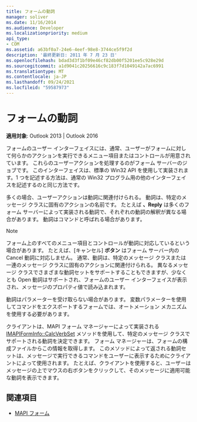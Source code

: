 ```yaml
---
title: フォームの動詞
manager: soliver
ms.date: 11/16/2014
ms.audience: Developer
ms.localizationpriority: medium
api_type:
- COM
ms.assetid: a63bf0a7-24e6-4eef-98e8-3744ce5f9f2d
description: '最終更新日: 2011 年 7 月 23 日'
ms.openlocfilehash: bdad3d3f1bf09e46cf82db00f5201ee5c928e29d
ms.sourcegitcommit: a1d9041c20256616c9c183f7d1049142a7ac6991
ms.translationtype: MT
ms.contentlocale: ja-JP
ms.lasthandoff: 09/24/2021
ms.locfileid: "59587973"
---
```

# <a name="form-verbs"></a>フォームの動詞

**適用対象**: Outlook 2013 | Outlook 2016 
  
フォームのユーザー インターフェイスには、通常、ユーザーがフォームに対して何らかのアクションを実行できるメニュー項目またはコントロールが用意されています。 これらのユーザーアクションを処理するのがフォーム サーバーのジョブです。 このインターフェイスは、標準の Win32 API を使用して実装されます。1 つを記述する方法は、通常の Win32 プログラム用の他のインターフェイスを記述するのと同じ方法です。
  
多くの場合、ユーザーアクションは動詞に関連付けられる。 動詞は、特定のメッセージ クラスに固有のアクションの名前です。 たとえば **、Reply** は多くのフォーム サーバーによって実装される動詞で、それぞれの動詞の解釈が異なる場合があります。 動詞はコマンドと呼ばれる場合があります。 
  
> [!NOTE]
> フォーム上のすべてのメニュー項目とコントロールが動詞に対応しているという場合があります。 たとえば、[キャンセル] **ボタン** はフォーム サーバー内の Cancel 動詞に対応しません。 通常、動詞は、特定のメッセージ クラスまたは一連のメッセージ クラスに固有のアクションに関連付けられる。 異なるメッセージ クラスでさまざまな動詞セットをサポートすることもできますが、少なくとも Open 動詞はサポートされ、フォームのユーザー インターフェイスが表示され、メッセージのプロパティ値で読み込まれます。 
  
動詞はパラメーターを受け取らない場合があります。 変数パラメーターを使用してコマンドをエクスポートするフォームでは、オートメーション メカニズムを使用する必要があります。
  
クライアントは、MAPI フォーム マネージャーによって実装される [IMAPIFormInfo::CalcVerbSet](imapiforminfo-calcverbset.md) メソッドを使用して、特定のメッセージ クラスでサポートされる動詞を決定できます。 フォーム マネージャーは、フォームの構成ファイルからこの情報を取得します。 このメソッドによって返される動詞セットは、メッセージで実行できるコマンドをユーザーに表示するためにクライアントによって使用されます。 たとえば、クライアントを使用すると、ユーザーはメッセージの上でマウスの右ボタンをクリックして、そのメッセージに適用可能な動詞を表示できます。 
  
## <a name="see-also"></a>関連項目

- [MAPI フォーム](mapi-forms.md)

